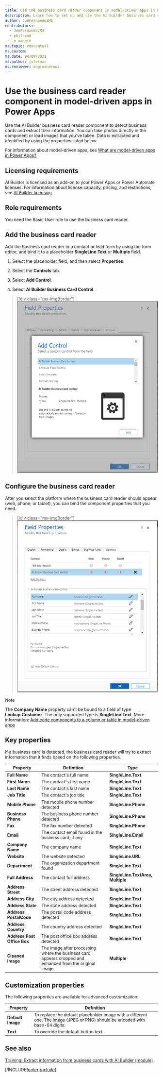 ```yaml
---
title: Use the business card reader component in model-driven apps in Power Apps - AI Builder
description: Learn how to set up and use the AI Builder business card reader in model-driven apps 
author: JoeFernandezMS
contributors:
  - JoeFernandezMS
  - phil-cmd
  - v-aangie
ms.topic: conceptual
ms.custom: 
ms.date: 04/09/2021
ms.author: jofernan
ms.reviewer: angieandrews
---
```


# Use the business card reader component in model-driven apps in Power Apps

Use the AI Builder business card reader component to detect business cards and extract their information. You can take photos directly in the component or load images that you've taken. Data is extracted and identified by using the properties listed below.

For information about model-driven apps, see [What are model-driven apps in Power Apps?](/powerapps/maker/model-driven-apps/model-driven-app-overview)

## Licensing requirements

AI Builder is licensed as an add-on to your Power Apps or Power Automate licenses. For information about license capacity, pricing, and restrictions, see [AI Builder licensing](./administer-licensing.md).

## Role requirements

You need the Basic User role to use the business card reader.

## Add the business card reader

Add the business card reader to a contact or lead form by using the form editor, and bind it to a placeholder **SingleLine.Text** or **Multiple** field.

1. Select the placeholder field, and then select **Properties**.

2. Select the **Controls** tab.

3. Select **Add Control**.

4. Select **AI Builder Business Card Control**.

> [!div class="mx-imgBorder"]
> ![Form editor Add Control screen.](media/form-editor-add-control.png "Form editor Add Control screen")

## Configure the business card reader

After you select the platform where the business card reader should appear (web, phone, or tablet), you can bind the component properties that you need.

> [!div class="mx-imgBorder"]
> ![Form editor binding properties screen.](media/form-editor-binding-properties.png "Form editor binding properties screen")

> [!NOTE]
> The **Company Name** property can't be bound to a field of type **Lookup.Customer**. The only supported type is **SingleLine.Text**. More information: [Add code components to a column or table in model-driven apps](/powerapps/developer/component-framework/add-custom-controls-to-a-field-or-entity)

## Key properties

If a business card is detected, the business card reader will try to extract information that it finds based on the following properties.

|Property |Definition  |Type  |
|---------|---------|---------|
 |**Full Name**| The contact's full name| **SingleLine.Text**|
 |**First Name**| The contact's first name|**SingleLine.Text**|
 |**Last Name**| The contact's last name|**SingleLine.Text**|
 |**Job Title**| The contact's job title|**SingleLine.Text**|
 |**Mobile Phone**| The mobile phone number detected| **SingleLine.Phone**|
 |**Business Phone**| The business phone number detected| **SingleLine.Phone**|
 |**Fax**| The fax number detected| **SingleLine.Phone**|
 |**Email**| The contact email found in the business card, if any |**SingleLine.Email**|
 |**Company Name**| The company name|**SingleLine.Text**|
 |**Website**| The website detected| **SingleLine.URL**|
 |**Department**| The organization department found|**SingleLine.Text**|
 |**Full Address**| The contact full address|**SingleLine.TextArea, Multiple**|
 |**Address Street**| The street address detected|**SingleLine.Text**|
 |**Address City**| The city address detected|**SingleLine.Text**|
 |**Address State**| The state address detected|**SingleLine.Text**|
 |**Address PostalCode**| The postal code address detected|**SingleLine.Text**|
 |**Address Country**| The country address detected|**SingleLine.Text**|
 |**Address Post Office Box**| The post office box address detected|**SingleLine.Text**|
 |**Cleaned Image**| The image after processing where the business card appears cropped and enhanced from the original image.|**Multiple**|


## Customization properties

The following properties are available for advanced customization:

|Property |Definition  |
|---------|---------|
 |**Default Image**| To replace the default placeholder image with a different one. The image (JPEG or PNG) should be encoded with base-64 digits.
 |**Text**| To override the default button text.

## See also

[Training: Extract information from business cards with AI Builder (module)](/training/modules/get-started-with-ai-business-card-reader/)

[!INCLUDE[footer-include](includes/footer-banner.md)]